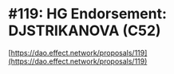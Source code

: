 # #119: HG Endorsement: DJSTRIKANOVA (C52)

[https://dao.effect.network/proposals/119](https://dao.effect.network/proposals/119)
